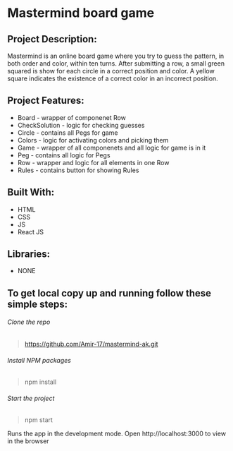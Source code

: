 # Mastermind board game

## Project Description:
  Mastermind is an online board game where you try to guess the pattern, in both order and color, within ten turns. After submitting a row, a small green squared is show for each circle in a correct position and color. A yellow square indicates the existence of a correct color in an incorrect position.

## Project Features:
 - Board - wrapper of componenet Row
 - CheckSolution - logic for checking guesses
 - Circle - contains all Pegs for game
 - Colors - logic for activating colors and picking them
 - Game - wrapper of all componenets and all logic for game is in it
 - Peg - contains all logic for Pegs
 - Row - wrapper and logic for all elements in one Row
 - Rules - contains button for showing Rules

## Built With:
 - HTML
 - CSS
 - JS
 - React JS

## Libraries:
  - NONE

## To get local copy up and running follow these simple steps:

###### Clone the repo

> https://github.com/Amir-17/mastermind-ak.git

###### Install NPM packages

> npm install

###### Start the project

> npm start

Runs the app in the development mode.
Open http://localhost:3000 to view in the browser

